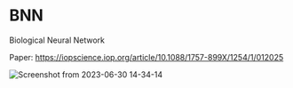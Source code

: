 # BNN
Biological Neural Network

Paper: 
https://iopscience.iop.org/article/10.1088/1757-899X/1254/1/012025


![Screenshot from 2023-06-30 14-34-14](https://github.com/cristinaa211/BNN/assets/61435903/d4be9f0e-b9d0-4b87-8017-65240c8e056e)



